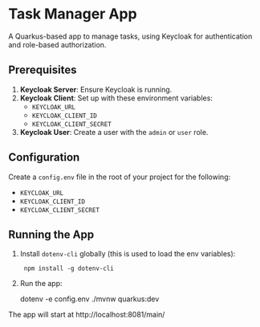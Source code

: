 # Task Manager App

A Quarkus-based app to manage tasks, using Keycloak for authentication and role-based authorization.

## Prerequisites
1. **Keycloak Server**: Ensure Keycloak is running.
2. **Keycloak Client**: Set up with these environment variables:
    - `KEYCLOAK_URL`
    - `KEYCLOAK_CLIENT_ID`
    - `KEYCLOAK_CLIENT_SECRET`
3. **Keycloak User**: Create a user with the `admin` or `user` role.

## Configuration

Create a `config.env` file in the root of your project for the following:
- `KEYCLOAK_URL`
- `KEYCLOAK_CLIENT_ID`
- `KEYCLOAK_CLIENT_SECRET`

## Running the App

1. Install `dotenv-cli` globally (this is used to load the env variables):
  

        npm install -g dotenv-cli
   
  

2. Run the app:


    dotenv -e config.env ./mvnw quarkus:dev

The app will start at http://localhost:8081/main/